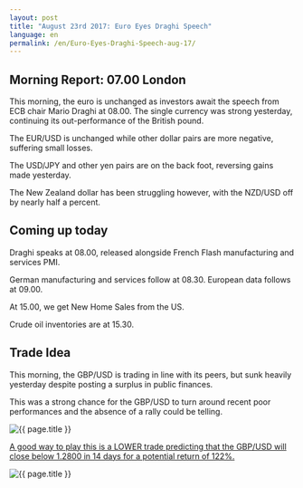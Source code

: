 ```yaml
---
layout: post
title: "August 23rd 2017: Euro Eyes Draghi Speech"
language: en
permalink: /en/Euro-Eyes-Draghi-Speech-aug-17/
---
```

## Morning Report: 07.00 London

This morning, the euro is unchanged as investors await the speech from ECB chair Mario Draghi at 08.00. The single currency was strong yesterday, continuing its out-performance of the British pound. 

The EUR/USD is unchanged while other dollar pairs are more negative, suffering small losses. 

The USD/JPY and other yen pairs are on the back foot, reversing gains made yesterday. 

The New Zealand dollar has been struggling however, with the NZD/USD off by nearly half a percent.

## Coming up today

Draghi speaks at 08.00, released alongside French Flash manufacturing and services PMI. 

German manufacturing and services follow at 08.30. European data follows at 09.00.

At 15.00, we get New Home Sales from the US. 

Crude oil inventories are at 15.30. 

## Trade Idea

This morning, the GBP/USD is trading in line with its peers, but sunk heavily yesterday despite posting a surplus in public finances. 

This was a strong chance for the GBP/USD to turn around recent poor performances and the absence of a rally could be telling. 

<img class="post-image" src="{{ site.url }}/images/aug-17/2017-08-23_06-57-46.jpg" alt="{{ page.title }}" title="{{ page.title }}">

<a href="%LINK%%?currency=GBP&market=forex&underlying=frxGBPUSD&formname=higherlower&duration_amount=14&duration_units=d&amount=10&amount_type=payout&expiry_type=duration&barrier=1.2800" target="_blank">A good way to play this is a LOWER trade predicting that the GBP/USD will close below 1.2800 in 14 days for a potential return of 122%.</a>

<img class="post-image" src="{{ site.url }}/images/aug-17/2017-08-23_07-00-20.jpg" alt="{{ page.title }}" title="{{ page.title }}">
